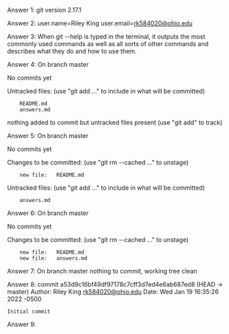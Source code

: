 Answer 1: git version 2.17.1

Answer 2: user.name=Riley King
          user.email=rk584020@ohio.edu

Answer 3: When git --help is typed in the terminal, it outputs the most commonly used commands as well as all sorts of other commands and describes what they do and how to use them.

Answer 4: 
On branch master

No commits yet

Untracked files:
  (use "git add <file>..." to include in what will be committed)

        README.md
        answers.md

nothing added to commit but untracked files present (use "git add" to track)

Answer 5:
On branch master

No commits yet

Changes to be committed:
  (use "git rm --cached <file>..." to unstage)

        new file:   README.md

Untracked files:
  (use "git add <file>..." to include in what will be committed)

        answers.md

Answer 6:
On branch master

No commits yet

Changes to be committed:
  (use "git rm --cached <file>..." to unstage)

        new file:   README.md
        new file:   answers.md

Answer 7:
On branch master
nothing to commit, working tree clean

Answer 8: 
commit a53d9c16bf49df97178c7cff3d7ed4e6ab687ed8 (HEAD -> master)
Author: Riley King <rk584020@ohio.edu>
Date:   Wed Jan 19 16:35:26 2022 -0500

    Initial commit

Answer 9:
